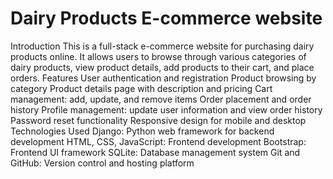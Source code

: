 # Dairy Products E-commerce website
Introduction
This is a full-stack e-commerce website for purchasing dairy products online. It allows users to browse through various categories of dairy products, view product details, add products to their cart, and place orders.
Features
User authentication and registration
Product browsing by category
Product details page with description and pricing
Cart management: add, update, and remove items
Order placement and order history
Profile management: update user information and view order history
Password reset functionality
Responsive design for mobile and desktop
Technologies Used
Django: Python web framework for backend development
HTML, CSS, JavaScript: Frontend development
Bootstrap: Frontend UI framework
SQLite: Database management system
Git and GitHub: Version control and hosting platform
